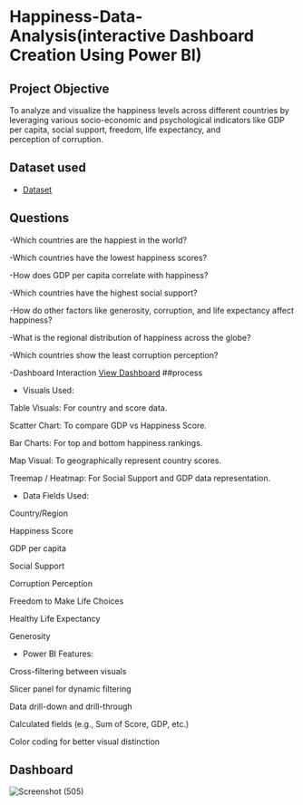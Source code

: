 # Happiness-Data-Analysis(interactive Dashboard Creation Using Power BI)
## Project Objective 
To analyze and visualize the happiness levels across different countries by leveraging various socio-economic and psychological indicators like GDP per capita, social support, freedom, life expectancy, and perception of corruption.
## Dataset used
- <a href="https://github.com/Sakshisolanki22/Data-Analysis-Dashboard/blob/main/Happiness%20Score%20Data.csv">Dataset</a>
## Questions 
-Which countries are the happiest in the world?

-Which countries have the lowest happiness scores?

-How does GDP per capita correlate with happiness?

-Which countries have the highest social support?

-How do other factors like generosity, corruption, and life expectancy affect happiness?

-What is the regional distribution of happiness across the globe?

-Which countries show the least corruption perception?

-Dashboard Interaction <a href="https://github.com/Sakshisolanki22/Data-Analysis-Dashboard/blob/main/Screenshot%20(505).png">View Dashboard</a>
##process
- Visuals Used:

Table Visuals: For country and score data.

Scatter Chart: To compare GDP vs Happiness Score.

Bar Charts: For top and bottom happiness rankings.

Map Visual: To geographically represent country scores.

Treemap / Heatmap: For Social Support and GDP data representation.

- Data Fields Used:

Country/Region

Happiness Score

GDP per capita

Social Support

Corruption Perception

Freedom to Make Life Choices

Healthy Life Expectancy

Generosity

- Power BI Features:

 Cross-filtering between visuals

 Slicer panel for dynamic filtering

 Data drill-down and drill-through

 Calculated fields (e.g., Sum of Score, GDP, etc.)

Color coding for better visual distinction

## Dashboard 
![Screenshot (505)](https://github.com/user-attachments/assets/5bb983dc-891f-42be-a300-6d390fc888d3)
